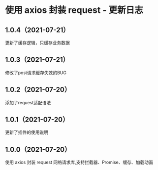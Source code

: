 # 使用 axios 封装 request - 更新日志

## 1.0.4（2021-07-21）
更新了缓存逻辑，只缓存业务数据
## 1.0.3（2021-07-21）
修改了post请求缓存失效的BUG
## 1.0.2（2021-07-20）
添加了request适配语法
## 1.0.1（2021-07-20）
更新了插件的使用说明
## 1.0.0（2021-07-20）
使用 axios 封装 request 网络请求库,支持拦截器、Promise、缓存、加载动画
